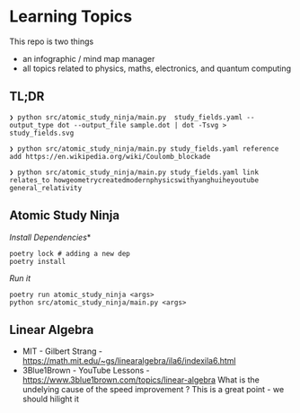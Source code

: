 # Learning Topics

This repo is two things

- an infographic / mind map manager
- all topics related to physics, maths, electronics, and quantum computing

## TL;DR

```
❯ python src/atomic_study_ninja/main.py  study_fields.yaml --output_type dot --output_file sample.dot | dot -Tsvg > study_fields.svg
```

```
❯ python src/atomic_study_ninja/main.py study_fields.yaml reference add https://en.wikipedia.org/wiki/Coulomb_blockade
```

```
❯ python src/atomic_study_ninja/main.py study_fields.yaml link relates_to howgeometrycreatedmodernphysicswithyanghuiheyoutube general_relativity
```



## Atomic Study Ninja
*Install Dependencies**
```
poetry lock # adding a new dep
poetry install
```

*Run it*
```
poetry run atomic_study_ninja <args>
python src/atomic_study_ninja/main.py <args>
```

## Linear Algebra
* MIT - Gilbert Strang - https://math.mit.edu/~gs/linearalgebra/ila6/indexila6.html
* 3Blue1Brown - YouTube Lessons - https://www.3blue1brown.com/topics/linear-algebra
What is the undelying cause of the speed improvement ?
This is a great point - we should hilight it
